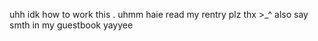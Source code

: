 uhh idk how to work this . uhmm haie read my rentry plz thx >_^ also say smth in my guestbook yayyee 

<!--![tumblr_45872821c3bd1fea9143d86dccbd71f1_f8dbae4a_1280](https://github.com/wonderlandsekai/wonderlandsekai/assets/130927697/e6d96bfe-ac68-4e83-8b47-b493faca9d20)

**wonderlandsekai/wonderlandsekai** is a ✨ _special_ ✨ repository because its `README.md` (this file) appears on your GitHub profile.

Here are some ideas to get you started:

- 🔭 I’m currently working on ...
- 🌱 I’m currently learning ...
- 👯 I’m looking to collaborate on ...
- 🤔 I’m looking for help with ...
- 💬 Ask me about ...
- 📫 How to reach me: ...
- 😄 Pronouns: ...
- ⚡ Fun fact: ...
-->
